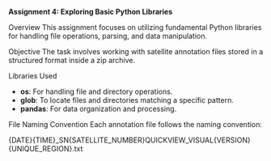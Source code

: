 **Assignment 4: Exploring Basic Python Libraries**

Overview
This assignment focuses on utilizing fundamental Python libraries for handling file operations, parsing, and data manipulation.

Objective
The task involves working with satellite annotation files stored in a structured format inside a zip archive.

Libraries Used
- **os**: For handling file and directory operations.
- **glob**: To locate files and directories matching a specific pattern.
- **pandas**: For data organization and processing.

File Naming Convention
Each annotation file follows the naming convention:

{DATE}{TIME}_SN{SATELLITE_NUMBER}QUICKVIEW_VISUAL{VERSION}{UNIQUE_REGION}.txt
